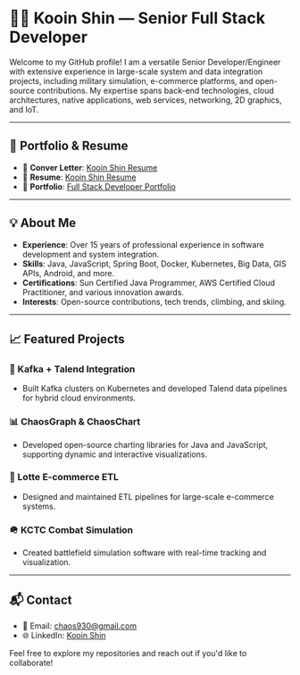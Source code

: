 # 👨‍💻 Kooin Shin — Senior Full Stack Developer

Welcome to my GitHub profile! I am a versatile Senior Developer/Engineer with extensive experience in large-scale system and data integration projects, including military simulation, e-commerce platforms, and open-source contributions. My expertise spans back-end technologies, cloud architectures, native applications, web services, networking, 2D graphics, and IoT.

---

## 🌟 Portfolio & Resume

- 📄 **Conver Letter**: [Kooin Shin Resume](https://penkooin.github.io/home/eng/conver-letter.html)
- 📄 **Resume**: [Kooin Shin Resume](https://penkooin.github.io/home/eng/resume.html)
- 📄 **Portfolio**: [Full Stack Developer Portfolio](https://penkooin.github.io/home/eng/portfolio.html)

---

## 💡 About Me

- **Experience**: Over 15 years of professional experience in software development and system integration.
- **Skills**: Java, JavaScript, Spring Boot, Docker, Kubernetes, Big Data, GIS APIs, Android, and more.
- **Certifications**: Sun Certified Java Programmer, AWS Certified Cloud Practitioner, and various innovation awards.
- **Interests**: Open-source contributions, tech trends, climbing, and skiing.

---

## 📈 Featured Projects

### 🔄 Kafka + Talend Integration
- Built Kafka clusters on Kubernetes and developed Talend data pipelines for hybrid cloud environments.

### 📊 ChaosGraph & ChaosChart
- Developed open-source charting libraries for Java and JavaScript, supporting dynamic and interactive visualizations.

### 🛒 Lotte E-commerce ETL
- Designed and maintained ETL pipelines for large-scale e-commerce systems.

### 🪖 KCTC Combat Simulation
- Created battlefield simulation software with real-time tracking and visualization.

---

## 📬 Contact

- 📧 Email: [chaos930@gmail.com](mailto:chaos930@gmail.com)
- 🌐 LinkedIn: [Kooin Shin](https://www.linkedin.com/in/kooin-shin-77b6a5bb)

Feel free to explore my repositories and reach out if you'd like to collaborate!